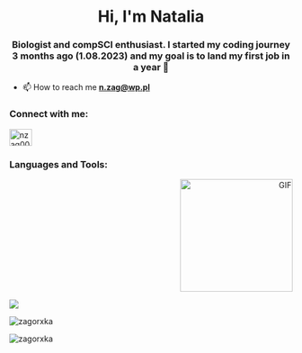 <h1 align="center">Hi, I'm Natalia</h1>
<h3 align="center">Biologist and compSCI enthusiast. I started my coding journey 3 months ago (1.08.2023) and my goal is to land my first job in a year 🚀</h3>

- 📫 How to reach me **n.zag@wp.pl**

<h3 align="left">Connect with me:</h3>
<p align="left">
<a href="https://linkedin.com/in/nzag00" target="blank"><img align="center" src="https://raw.githubusercontent.com/rahuldkjain/github-profile-readme-generator/master/src/images/icons/Social/linked-in-alt.svg" alt="nzag00" height="30" width="40" /></a>
</p>

<h3 align="left">Languages and Tools:</h3>       
<p align="right">
  <img src="https://media1.giphy.com/media/S8rWeMk5v022c6Z9nS/giphy.gif" alt="GIF" width="200"/>
</p>

<p align="left">
  <a href="https://skillicons.dev">
    <img src="https://skillicons.dev/icons?i=html,css,js,react,sass,bootstrap,git,stackoverflow" />
  </a>
</p>


<p><img align="center" src="https://github-readme-stats.vercel.app/api/top-langs?username=zagorxka&show_icons=true&locale=en&layout=compact" alt="zagorxka" /></p>

<p><img align="center" src="https://github-readme-streak-stats.herokuapp.com/?user=zagorxka&" alt="zagorxka" /></p>
